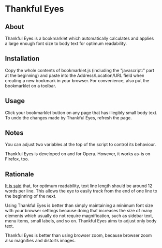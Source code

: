 # Thankful Eyes

## About

Thankful Eyes is a bookmarklet which automatically calculates and applies a
large enough font size to body text for optimum readability.

## Installation

Copy the whole contents of bookmarklet.js (including the "javascript:" part at
the beginning) and paste into the Address/Location/URL field when creating a
new bookmark in your browser.  For convenience, also put the bookmarklet on a
toolbar.

## Usage

Click your bookmarklet button on any page that has illegibly small body text.
To undo the changes made by Thankful Eyes, refresh the page.

## Notes

You can adjust two variables at the top of the script to control its behaviour.

Thankful Eyes is developed on and for Opera. However, it works as-is on
Firefox, too.

## Rationale

[It is said][1] that, for optimum readability, text line length should be
around 12 words per line.  This allows the eye to easily track from the
end of one line to the beginning of the next.

Using Thankful Eyes is better than simply maintaining a minimum font size with
your browser settings because doing that increases the size of many elements
which usually do not require magnification, such as sidebar text, menu items,
small labels, and so on.  Thankful Eyes aims to adjust only body text.

Thankful Eyes is better than using browser zoom, because browser zoom also
magnifies and distorts images.


[1]: http://www.google.com/search?q=%2212+words+per+line%22